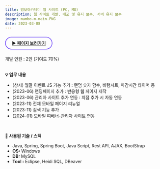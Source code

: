 ```yaml
---
title: 맘보아카데미 웹 사이트 (PC, MO)
description: 웹 사이트 개발, 배포 및 유지 보수, 서버 유지 보수
image: mambo-m-main.PNG
date: 2023-03-08
---
```


<br>
<!-- 페이지 보러가기 -->
<a href="https://www.mambo-academy.com/" style="border: 2px solid #724CF9; border-radius: 30px;padding: 10px 20px;"><b>▶ 페이지 보러가기</b></a><br/><br/>

<!-- 글 내용 -->
개발 인원 : 2인 (기여도 70%) <br/><br/>
<!-- 구현기능 -->
<b>💡 업무 내용</b><br/>
<ul>
    <li>(상시) 월말 이벤트 JS 기능 추가 : 랜덤 숫자 함수, 바텀시트, 마감시간 타이머 등 </li>
    <li>(2023-06) 랜딩페이지 추가 : 반응형 웹 페이지 제작</li>
    <li>(2023-06) 관리자 사이트 추가 연동 : 지점 추가 시 자동 연동</li>
    <li>(2023-11) 전체 모바일 페이지 리뉴얼</li>
    <li>(2023-11) 검색 기능 추가</li>
    <li>(2024-01) 모바일 띠배너-관리자 사이트 연동 </li>
</ul>
<br/>

<!-- 기술 스택 -->
<b>📌 사용된 기술 / 스택</b><br/> 
<ul>
    <li>Java, Spring, Spring Boot, Java Script, Rest API, AJAX, BootStrap</li>
    <li><b>OS:</b> Windows</li>
    <li><b>DB:</b> MySQL</li>
    <li><b>Tool :</b> Eclipse, Heidi SQL, DBeaver</li>
</ul>
<br/>
